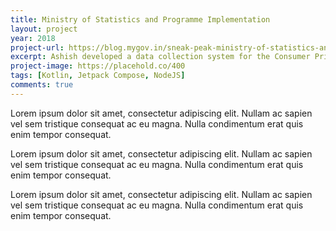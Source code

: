 ```yaml
---
title: Ministry of Statistics and Programme Implementation
layout: project
year: 2018
project-url: https://blog.mygov.in/sneak-peak-ministry-of-statistics-and-programme-implementation-mospi/
excerpt: Ashish developed a data collection system for the Consumer Price Index (CPI) at the Ministry of Statistics and Programme Implementation, which is now used by the Government of India for critical financial discussions and inflation calculations.
project-image: https://placehold.co/400
tags: [Kotlin, Jetpack Compose, NodeJS]
comments: true
---
```


Lorem ipsum dolor sit amet, consectetur adipiscing elit. Nullam ac sapien vel sem tristique consequat ac eu magna. Nulla condimentum erat quis enim tempor consequat.

Lorem ipsum dolor sit amet, consectetur adipiscing elit. Nullam ac sapien vel sem tristique consequat ac eu magna. Nulla condimentum erat quis enim tempor consequat.

Lorem ipsum dolor sit amet, consectetur adipiscing elit. Nullam ac sapien vel sem tristique consequat ac eu magna. Nulla condimentum erat quis enim tempor consequat.
